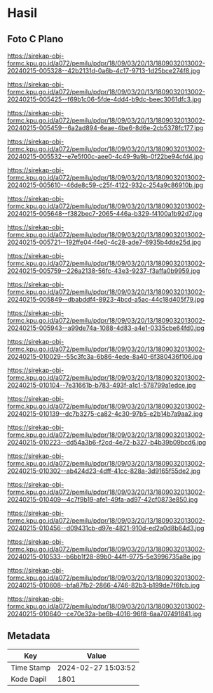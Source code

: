 # Hasil

## Foto C Plano

https://sirekap-obj-formc.kpu.go.id/a072/pemilu/pdpr/18/09/03/20/13/1809032013002-20240215-005328--42b2131d-0a6b-4c17-9713-1d25bce274f8.jpg

https://sirekap-obj-formc.kpu.go.id/a072/pemilu/pdpr/18/09/03/20/13/1809032013002-20240215-005425--f69b1c06-5fde-4dd4-b9dc-beec3061dfc3.jpg

https://sirekap-obj-formc.kpu.go.id/a072/pemilu/pdpr/18/09/03/20/13/1809032013002-20240215-005459--6a2ad894-6eae-4be6-8d6e-2cb5378fc177.jpg

https://sirekap-obj-formc.kpu.go.id/a072/pemilu/pdpr/18/09/03/20/13/1809032013002-20240215-005532--e7e5f00c-aee0-4c49-9a9b-0f22be94cfd4.jpg

https://sirekap-obj-formc.kpu.go.id/a072/pemilu/pdpr/18/09/03/20/13/1809032013002-20240215-005610--46de8c59-c25f-4122-932c-254a9c86910b.jpg

https://sirekap-obj-formc.kpu.go.id/a072/pemilu/pdpr/18/09/03/20/13/1809032013002-20240215-005648--f382bec7-2065-446a-b329-f4100a1b92d7.jpg

https://sirekap-obj-formc.kpu.go.id/a072/pemilu/pdpr/18/09/03/20/13/1809032013002-20240215-005721--192ffe04-f4e0-4c28-ade7-6935b4dde25d.jpg

https://sirekap-obj-formc.kpu.go.id/a072/pemilu/pdpr/18/09/03/20/13/1809032013002-20240215-005759--226a2138-56fc-43e3-9237-f3affa0b9959.jpg

https://sirekap-obj-formc.kpu.go.id/a072/pemilu/pdpr/18/09/03/20/13/1809032013002-20240215-005849--dbabddf4-8923-4bcd-a5ac-44c18d405f79.jpg

https://sirekap-obj-formc.kpu.go.id/a072/pemilu/pdpr/18/09/03/20/13/1809032013002-20240215-005943--a99de74a-1088-4d83-a4e1-0335cbe64fd0.jpg

https://sirekap-obj-formc.kpu.go.id/a072/pemilu/pdpr/18/09/03/20/13/1809032013002-20240215-010029--55c3fc3a-6b86-4ede-8a40-6f380436f106.jpg

https://sirekap-obj-formc.kpu.go.id/a072/pemilu/pdpr/18/09/03/20/13/1809032013002-20240215-010104--7e31661b-b783-493f-a1c1-578799a1edce.jpg

https://sirekap-obj-formc.kpu.go.id/a072/pemilu/pdpr/18/09/03/20/13/1809032013002-20240215-010139--dc7b3275-ca82-4c30-97b5-e2b14b7a9aa2.jpg

https://sirekap-obj-formc.kpu.go.id/a072/pemilu/pdpr/18/09/03/20/13/1809032013002-20240215-010223--dd54a3b6-f2cd-4e72-b327-b4b39b09bcd6.jpg

https://sirekap-obj-formc.kpu.go.id/a072/pemilu/pdpr/18/09/03/20/13/1809032013002-20240215-010302--ab424d23-4dff-41cc-828a-3d9165f55de2.jpg

https://sirekap-obj-formc.kpu.go.id/a072/pemilu/pdpr/18/09/03/20/13/1809032013002-20240215-010409--4c7f9b19-afe1-49fa-ad97-42cf0873e850.jpg

https://sirekap-obj-formc.kpu.go.id/a072/pemilu/pdpr/18/09/03/20/13/1809032013002-20240215-010456--d09431cb-d97e-4821-910d-ed2a0d8b64d3.jpg

https://sirekap-obj-formc.kpu.go.id/a072/pemilu/pdpr/18/09/03/20/13/1809032013002-20240215-010533--b6bb1f28-89b0-44ff-9775-5e3996735a8e.jpg

https://sirekap-obj-formc.kpu.go.id/a072/pemilu/pdpr/18/09/03/20/13/1809032013002-20240215-010608--bfa87fb2-2866-4746-82b3-b199de7f6fcb.jpg

https://sirekap-obj-formc.kpu.go.id/a072/pemilu/pdpr/18/09/03/20/13/1809032013002-20240215-010640--ce70e32a-be6b-4016-96f8-6aa707491841.jpg


## Metadata

| Key        | Value               |
| ---------- | ------------------- |
| Time Stamp | 2024-02-27 15:03:52 |
| Kode Dapil | 1801                |



